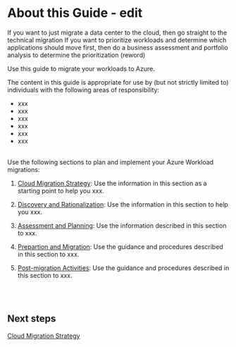 # About this Guide - edit

If you want to just migrate a data center to the cloud, then go straight to the technical migration
If you want to prioritize workloads and determine which applications should move first, then do a business assessment and portfolio analysis to determine the prioritization (reword)

Use this guide to migrate your workloads to Azure.

The content in this guide is appropriate for use by (but not strictly limited to) individuals with the following areas of responsibility:

- xxx
- xxx
- xxx
- xxx
- xxx
- xxx


<br />
Use the following sections to plan and implement your Azure Workload migrations:

1. [Cloud Migration Strategy](https://github.com/alvarovitta/Workload-Migration/blob/master/1.0-Cloud%20Migration%20Strategy%20.md): Use the information in this section as a starting point to help you xxx.

2. [Discovery and Rationalization](https://github.com/alvarovitta/Workload-Migration/blob/master/2.0-Discovery-and-Rationalization.md): Use the information in this section to help you xxx.

3. [Assessment and Planning](https://github.com/alvarovitta/Workload-Migration/blob/master/3.0-Assessment-and-Planning.md): Use the information described in this section to xxx.

4. [Prepartion and Migration](https://github.com/alvarovitta/Workload-Migration/blob/master/4.0-Target-Preparation-and-Migration.md): Use the guidance and procedures described in this section to xxx.

5. [Post-migration Activities](https://github.com/alvarovitta/Workload-Migration/blob/master/5.0-Post-migration-Activities.md): Use the guidance and procedures described in this section to xxx.

<br />
<br />

## Next steps

[Cloud Migration Strategy](https://github.com/alvarovitta/Workload-Migration/blob/master/1.0-Cloud%20Migration%20Strategy%20.md)
